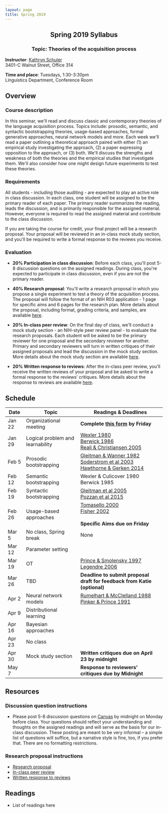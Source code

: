 ```yaml
---
layout: page
title: Spring 2019
---
```


<h2 align="center">Spring 2019 Syllabus</h2>
<h3 align="center">Topic: Theories of the acquisition process</h3>

**Instructor**: [Kathryn Schuler](http://www.kathrynschuler.com)  
3401-C Walnut Street, Office 314

**Time and place**: Tuesdays, 1:30-3:30pm   
Linguistics Department, Conference Room

## Overview

### Course description
In this seminar, we'll read and discuss classic and contemporary theories of the language acquisition process.  Topics include: prosodic, semantic, and syntactic bootstrapping theories, usage-based approaches, formal generative approaches, neural network models and more.  Each week we'll read a paper outlining a theoretical approach paired with either (1) an empirical study investigating the approach, (2) a paper expressing opposition to the approach, or (3) both. We'll discuss the strengths and weakness of both the theories and the empirical studies that investigate them. We'll also consider how one might design future experiments to test these theories.

### Requirements
All students - including those auditing - are expected to play an active role in class discussion. In each class, one student will be assigned to be the primary reader of each paper.  The primary reader summarizes the reading, leads the discussion, and is primarily responsible for the assigned material.  However, everyone is required to read the assigned material and contribute to the class discussion.

If you are taking the course for credit, your final project will be a research proposal.  Your proposal will be reviewed in an in-class mock study section, and you'll be required to write a formal response to the reviews you receive.

### Evaluation

* **20% Participation in class discussion**: Before each class, you'll post 5-8 discussion questions on the assigned readings.  During class, you're expected to participate in class discussion, even if you are not the primary reader.   

* **40% Research proposal**: You'll write a research proposal in which you propose a single experiment to test a theory of the acquisition process.  The proposal will follow the format of an NIH R03 application - 1 page for specific aims and 6 pages for the research plan.  More details about the proposal, including format, grading criteria, and samples, are available [here](spring2019/research-proposal).

* **20% In-class peer review**: On the final day of class, we'll conduct a mock study section - an NIH-style peer review panel - to evaluate the research proposals.   Each student will be asked to be the primary reviewer for one proposal and the secondary reviewer for another.  Primary and secondary reviewers will turn in written critiques of their assigned proposals and lead the discussion in the mock study section.  More details about the mock study section are available [here](spring2019/research-proposal#in-class-peer-review).


* **20% Written response to reviews**: After the in-class peer review, you'll receive the written reviews of your proposal and  be asked to write a formal response to the reviews’ critiques. More details about the response to reviews are available [here](spring2019/research-proposal#written-response-to-reviews).

## Schedule

Date | Topic | Readings & **Deadlines**
 --- | --- | ---
Jan 22 | Organizational meeting | **Complete [this form]() by Friday**
Jan 29 | Logical problem and learnability | [Wexler 1980](https://drive.google.com/open?id=1uIYvQtzQaRpmVOTXcWi1tQJ8AguqnWdX)<br> [Berwick 1986](https://drive.google.com/open?id=1uAg5fDmrroko24claU0nGSbQRlq95ua1) <br> [Reali & Christiansen 2005](https://drive.google.com/open?id=1talM3Celuop6hoXUtAFYzSjBJrJ1Z8YN)
Feb 5 | Prosodic bootstrapping |  [Gleitman & Wanner 1982]()<br>[Soderstrom et al 2003]()<br>[Hawthorne & Gerken 2014]()
Feb 12 |  Semantic bootstrapping | Wexler & Culicover 1980<br>Berwick 1985
Feb 19 | Syntactic bootstrapping |  [Gleitman et al 2005]()<br>[Pozzan et al 2015]()
 Feb 26 | Usage-based approaches |  [Tomasello 2000]()<br>[Fisher 2002]()<br><br>**Specific Aims due on Friday**
Mar 5 | No class, Spring break | None
 Mar 12 | Parameter setting | 
 Mar 19 | OT | [Prince & Smolensky 1997]()<br>[Legendre 2006]()
 Mar 26 | TBD |  **Deadline to submit proposal draft for feedback from Katie (optional)**
 Apr 2 | Neural network models | [Rumelhart & McClelland 1988]()<br>[Pinker & Prince 1991]()
 Apr 9 | Distributional learning | 
Apr 16 | Bayesian approaches |  
Apr 23 | No class |
 Apr 30 | Mock study section |  **Written critiques due on April 23 by midnight**
 May 7 |  |   **Response to reviewers' critiques due by Midnight**

## Resources

### Discussion question instructions

* Please post 5-8 discussion questions on [Canvas](https://canvas.upenn.edu/) by midnight on Monday before class. Your questions should reflect your understanding and thoughts on the assigned readings and will serve as the basis for our in-class discussion. These posting are meant to be very informal – a simple list of questions will suffice, but a narrative style is fine, too, if you prefer that.  There are no formatting restrictions.

### Research proposal instructions

* [Research proposal](spring2019/research-proposal.html)
* [In-class peer review](spring2019/research-proposal.html#in-class-peer-review)
* [Written response to reviews](spring2019/research-proposal.html#written-response-to-reviews)


## Readings

* List of readings here


<!--stackedit_data:
eyJoaXN0b3J5IjpbMTU1MDE2MDc4OSwxNjQwNTExNTkxLDkwNT
gwMjQxMywtMzAyMDU0NDIyLC00MDEwODU4NDAsNDUzMzI0ODQs
LTEwMDAyODg5NDMsLTE4NzYwNzczOTUsMTc2OTE2NzAwNSwtND
gxMTIxMzQzLC0xMDYwOTMzMjc3LC0xMDgwNDIzMTk3LDEzNjQx
NTIyNTcsMTc3MTEzOTEwNiwtMTQ1MTc4NTI5LDE0MjMzNzk3NC
wtMjQyNTYzNjEzLC0xMzg3NzQ1OTksLTQwNjgzOTk3NSwtMjAy
MzMzNTA0OV19
-->